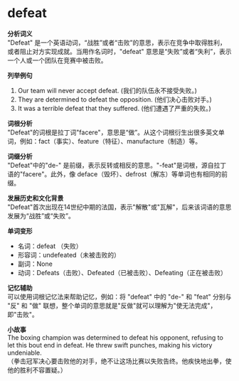 # defeat

**分析词义**  
"Defeat" 是一个英语动词，“战胜”或者“击败”的意思，表示在竞争中取得胜利，或者阻止对方实现成就。当用作名词时，"defeat" 意思是“失败”或者“失利”，表示一个人或一个团队在竞赛中被击败。

  

**列举例句**

  

1.  Our team will never accept defeat. (我们的队伍永不接受失败。)
2.  They are determined to defeat the opposition. (他们决心击败对手。)
3.  It was a terrible defeat that they suffered. (他们遭遇了严重的失败。)

  

**词根分析**  
"Defeat"的词根是拉丁词"facere"，意思是“做”。从这个词根衍生出很多英文单词，例如：fact（事实）、feature（特征）、manufacture（制造）等。

  

**词缀分析**  
"Defeat"中的"de-" 是前缀，表示反转或相反的意思。"-feat"是词根，源自拉丁语的"facere"。此外，像 deface（毁坏）、defrost（解冻）等单词也有相同的前缀。

  

**发展历史和文化背景**  
"Defeat"首次出现在14世纪中期的法国，表示"解散"或"瓦解"，后来该词语的意思发展为“战胜”或“失败”。

  

**单词变形**

  

*   名词：defeat （失败）
*   形容词：undefeated（未被击败的）
*   副词：None
*   动词：Defeats（击败）、Defeated（已被击败）、Defeating（正在被击败）

  

**记忆辅助**  
可以使用词根记忆法来帮助记忆，例如：将 "defeat" 中的 "de-" 和 "feat" 分别与 "反" 和 "做" 联想，整个单词的意思就是"反做"就可以理解为"使无法完成"，即"击败"。

  

**小故事**  
The boxing champion was determined to defeat his opponent, refusing to let this bout end in defeat. He threw swift punches, making his victory undeniable.  
（拳击冠军决心要击败他的对手，绝不让这场比赛以失败告终。他疾快地出拳，使他的胜利不容置疑。）
